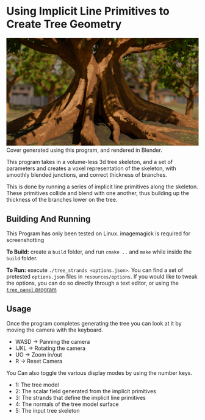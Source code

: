 # Using Implicit Line Primitives to Create Tree Geometry

![cover](tree.png)
Cover generated using this program, and rendered in Blender.

This program takes in a volume-less 3d tree skeleton, and a set of parameters
and creates a voxel representation of the skeleton, with smoothly blended
junctions, and correct thickness of branches.

This is done by running a series of implicit line primitives along the
skeleton. These primitives collide and blend with one another, thus building
up the thickness of the branches lower on the tree.

## Building And Running
This Program has only been tested on Linux. imagemagick is required for
screenshotting

**To Build:** create a `build` folder, and run `cmake ..` and `make` while 
inside the `build` folder.

**To Run:** execute `./tree_strands <options.json>`. You can find a set of
pretested `options.json` files in `resources/options`. If you would like to
tweak the options, you can do so directly through a text editor, or using 
the [`tree_panel` program](https://github.com/ayylol/tree_panel)

## Usage
Once the program completes generating the tree you can look at it by moving
the camera with the keyboard.

- WASD    -> Panning the camera
- IJKL    -> Rotating the camera
- UO      -> Zoom in/out
- R       -> Reset Camera

You Can also toggle the various display modes by using the number keys.
- 1: The tree model
- 2: The scalar field generated from the implicit primitives
- 3: The strands that define the implicit line primitives
- 4: The normals of the tree model surface
- 5: The input tree skeleton
